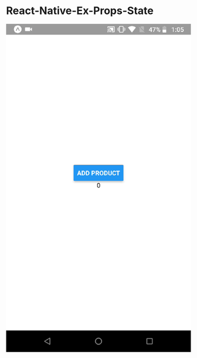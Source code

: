 # React-Native-Ex-Props-State

<img src="https://github.com/hankkuu/React-Native-Ex-Props-State/blob/master/docs/button.gif" />
